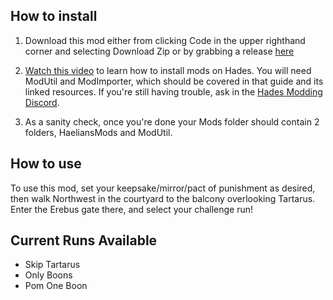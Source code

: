 ## How to install

1. Download this mod either from clicking Code in the upper righthand corner and selecting Download Zip or by grabbing a release [here](https://github.com/cgullsHadesMods/HaeliansMods/files/12265194/HaeliansMods.zip)

2. [Watch this video](https://www.youtube.com/watch?v=gLf_vqIYqyo) to learn how to install mods on Hades. You will need ModUtil and ModImporter, which should be covered in that guide and its linked resources. If you're still having trouble, ask in the [Hades Modding Discord](https://discord.gg/KuMbyrN).

3. As a sanity check, once you're done your Mods folder should contain 2 folders, HaeliansMods and ModUtil.

## How to use

To use this mod, set your keepsake/mirror/pact of punishment as desired, then walk Northwest in the courtyard to the balcony overlooking Tartarus. Enter the Erebus gate there, and select your challenge run!

## Current Runs Available

- Skip Tartarus
- Only Boons
- Pom One Boon